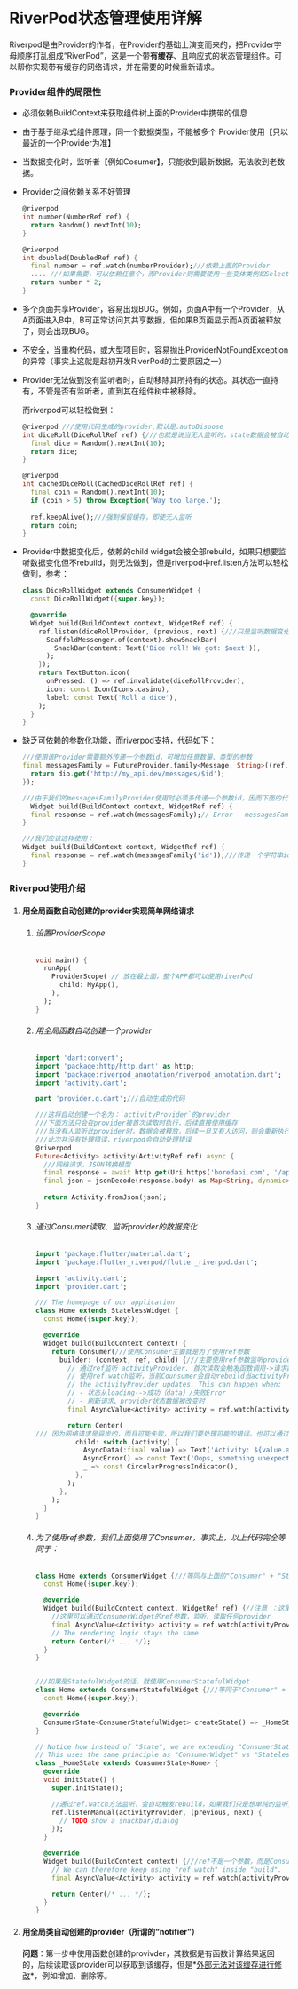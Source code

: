 # RiverPod状态管理使用详解

Riverpod是由Provider的作者，在Provider的基础上演变而来的，把Provider字母顺序打乱组成“RiverPod”，这是一个带**有缓存**、且响应式的状态管理组件。可以帮你实现带有缓存的网络请求，并在需要的时候重新请求。

### Provider组件的局限性

- 必须依赖BuildContext来获取组件树上面的Provider中携带的信息

- 由于基于继承式组件原理，同一个数据类型，不能被多个 Provider使用【只以最近的一个Provider为准】

- 当数据变化时，监听者【例如Cosumer】，只能收到最新数据，无法收到老数据。

- Provider之间依赖关系不好管理

  ```dart
  @riverpod
  int number(NumberRef ref) {
    return Random().nextInt(10);
  }
  
  @riverpod
  int doubled(DoubledRef ref) {
    final number = ref.watch(numberProvider);///依赖上面的Provider
    .... ///如果需要，可以依赖任意个，而Provider则需要使用一些变体类例如Select0,Select1等来实现
    return number * 2;
  }
  ```

- 多个页面共享Provider，容易出现BUG。例如，页面A中有一个Provider，从A页面进入B中，B可正常访问其共享数据，但如果B页面显示而A页面被释放了，则会出现BUG。

- 不安全，当重构代码，或大型项目时，容易抛出ProviderNotFoundException的异常（事实上这就是起初开发RiverPod的主要原因之一）

- Provider无法做到没有监听者时，自动移除其所持有的状态。其状态一直持有，不管是否有监听者，直到其在组件树中被移除。

  而riverpod可以轻松做到：

  ```dart
  @riverpod ///使用代码生成的provider,默认是.autoDispose
  int diceRoll(DiceRollRef ref) {///也就是说当无人监听时，state数据会被自动释放，一有人再使用，数据又会重新生成
    final dice = Random().nextInt(10);
    return dice;
  }
  
  @riverpod
  int cachedDiceRoll(CachedDiceRollRef ref) {
    final coin = Random().nextInt(10);
    if (coin > 5) throw Exception('Way too large.');
   
    ref.keepAlive();///强制保留缓存，即使无人监听
    return coin;
  }
  ```

- Provider中数据变化后，依赖的child widget会被全部rebuild，如果只想要监听数据变化但不rebuild，则无法做到，但是riverpod中ref.listen方法可以轻松做到，参考：

  ```dart
  class DiceRollWidget extends ConsumerWidget {
    const DiceRollWidget({super.key});
  
    @override
    Widget build(BuildContext context, WidgetRef ref) {
      ref.listen(diceRollProvider, (previous, next) {///只是监听数据变化，去做指定的事，当前widget不会更新
        ScaffoldMessenger.of(context).showSnackBar(
          SnackBar(content: Text('Dice roll! We got: $next')),
        );
      });
      return TextButton.icon(
        onPressed: () => ref.invalidate(diceRollProvider),
        icon: const Icon(Icons.casino),
        label: const Text('Roll a dice'),
      );
    }
  }
  ```

- 缺乏可依赖的参数化功能，而riverpod支持，代码如下：

  ```dart
  ///使用该Provider需要额外传递一个参数id，可增加任意数量、类型的参数
  final messagesFamily = FutureProvider.family<Message, String>((ref, id) async {
    return dio.get('http://my_api.dev/messages/$id');
  });
  
  ///由于我们的messagesFamilyProvider使用时必须多传递一个参数id，因而下面的代码将会失效了
    Widget build(BuildContext context, WidgetRef ref) {
    final response = ref.watch(messagesFamily);// Error – messagesFamily is not a provider
  }
  
  ///我们应该这样使用：
  Widget build(BuildContext context, WidgetRef ref) {
    final response = ref.watch(messagesFamily('id'));///传递一个字符串id='id'过去才行
  }
  ```

### Riverpod使用介绍

1. #### 用全局函数自动创建的provider实现简单网络请求

   1. ###### 设置ProviderScope

      ```dart
      void main() {
        runApp(
          ProviderScope( // 放在最上面，整个APP都可以使用riverPod
            child: MyApp(),
          ),
        );
      }
      ```

   2. ###### 用全局函数自动创建一个provider

      ```dart
      import 'dart:convert';
      import 'package:http/http.dart' as http;
      import 'package:riverpod_annotation/riverpod_annotation.dart';
      import 'activity.dart';
      
      part 'provider.g.dart';///自动生成的代码
      
      ///这将自动创建一个名为：`activityProvider`的provider
      ///下面方法只会在provider被首次读取时执行，后续直接使用缓存
      ///当没有人监听此provider时，数据会被释放，后续一旦又有人访问，则会重新执行此函数，生成缓存
      ///此次并没有处理错误，riverpod会自动处理错误
      @riverpod
      Future<Activity> activity(ActivityRef ref) async {
        ///网络请求，JSON转换模型
        final response = await http.get(Uri.https('boredapi.com', '/api/activity'));
        final json = jsonDecode(response.body) as Map<String, dynamic>;
        
        return Activity.fromJson(json);
      }
      ```

   3. ###### 通过Consumer读取、监听provider的数据变化

      ```dart
      import 'package:flutter/material.dart';
      import 'package:flutter_riverpod/flutter_riverpod.dart';
      
      import 'activity.dart';
      import 'provider.dart';
      
      /// The homepage of our application
      class Home extends StatelessWidget {
        const Home({super.key});
      
        @override
        Widget build(BuildContext context) {
          return Consumer(///使用Consumer主要就是为了使用ref参数
            builder: (context, ref, child) {///主要使用ref参数监听provider，而不是context
              // 通过ref监听 activityProvider. 首次读取会触发函数调用->请求数据
              // 使用ref.watch监听，当前Counsumer会自动rebuild当activityProvider更新时，这可能发生在：
              // the activityProvider updates. This can happen when:
              // - 状态从loading-->成功（data）/失败Error
              // - 刷新请求、provider状态数据被改变时
              final AsyncValue<Activity> activity = ref.watch(activityProvider);///可监听任意个provider
      
              return Center(
      /// 因为网络请求是异步的，而且可能失败，所以我们要处理可能的错误。也可以通过activity.isLoading判断是否在加载中
                child: switch (activity) {
                  AsyncData(:final value) => Text('Activity: ${value.activity}'),///请求成功，返回数据value
                  AsyncError() => const Text('Oops, something unexpected happened'),///请求失败
                  _ => const CircularProgressIndicator(),
                },
              );
            },
          );
        }
      }
      ```

   4. ###### 为了使用ref参数，我们上面使用了Consumer，事实上，以上代码完全等同于：

      ```dart
      class Home extends ConsumerWidget {///等同与上面的"Consumer" + "StatelessWidget"
        const Home({super.key});
      
        @override
        Widget build(BuildContext context, WidgetRef ref) {//注意 ：这里的build多了一个参数ref
          //这里可以通过ConsumerWidget的ref参数，监听、读取任何provider
          final AsyncValue<Activity> activity = ref.watch(activityProvider);
          // The rendering logic stays the same
          return Center(/* ... */);
        }
      }
      
      
      ///如果是StatefulWidget的话，就使用ConsumerStatefulWidget
      class Home extends ConsumerStatefulWidget {///等同于"Consumer" + "StatefulWidget".
        const Home({super.key});
      
        @override
        ConsumerState<ConsumerStatefulWidget> createState() => _HomeState();
      }
      
      // Notice how instead of "State", we are extending "ConsumerState".
      // This uses the same principle as "ConsumerWidget" vs "StatelessWidget".
      class _HomeState extends ConsumerState<Home> {
        @override
        void initState() {
          super.initState();
      
          //通过ref.watch方法监听，会自动触发rebuild，如果我们只是想单纯的监听变化，可以使用这里的手动监听
          ref.listenManual(activityProvider, (previous, next) {
            // TODO show a snackbar/dialog
          });
        }
      
        @override
        Widget build(BuildContext context) {///ref不是一个参数，而是ConsumerState的一个成员变量，所以直接使用
          // We can therefore keep using "ref.watch" inside "build".
          final AsyncValue<Activity> activity = ref.watch(activityProvider);
      
          return Center(/* ... */);
        }
      }
      ```

2. #### 用全局类自动创建的provider（所谓的“notifier”）

   **问题**：第一步中使用函数创建的provivder，其数据是有函数计算结果返回的，后续读取该provider可以获取到该缓存，但是*<u>外部无法对该缓存进行修改</u>*，例如增加、删除等。
